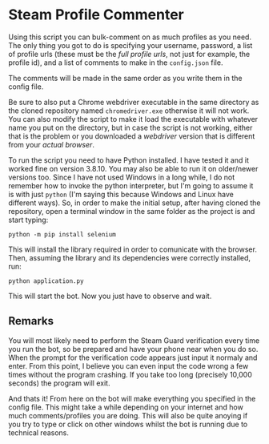 # Steam Profile Commenter

Using this script you can bulk-comment on as much profiles as you need. The only thing you got to do is specifying your username, password, a list of profile urls (these must be the *full profile urls*, not just for example, the profile id), and a list of comments to make in the `config.json` file.

The comments will be made in the same order as you write them in the config file.

Be sure to also put a Chrome webdriver executable in the same directory as the cloned repository named `chromedriver.exe` otherwise it will not work. You can also modify the script to make it load the executable with whatever name you put on the directory, but in case the script is not working, either that is the problem or you downloaded a *webdriver* version that is different from your *actual browser*.

To run the script you need to have Python installed. I have tested it and it worked fine on version 3.8.10. You may also be able to run it on older/newer versions too. Since I have not used Windows in a long while, I do not remember how to invoke the python interpreter, but I'm going to assume it is with just ``python`` (I'm saying this because Windows and Linux have different ways). So, in order to make the initial setup, after having cloned the repository, open a terminal window in the same folder as the project is and start typing:

```
python -m pip install selenium
```

This will install the library required in order to comunicate with the browser. Then, assuming the library and its dependencies were correctly installed, run:

```
python application.py
```

This will start the bot. Now you just have to observe and wait.


## Remarks

You will most likely need to perform the Steam Guard verification every time you run the bot, so be prepared and have your phone near when you do so. When the prompt for the verification code appears just input it normaly and enter. From this point, I believe you can even input the code wrong a few times without the program crashing. If you take too long (precisely 10,000 seconds) the program will exit. 

And thats it! From here on the bot will make everything you specified in the config file. This might take a while depending on your internet and how much comments/profiles you are doing. This will also be quite anoying if you try to type or click on other windows whilst the bot is running due to technical reasons.